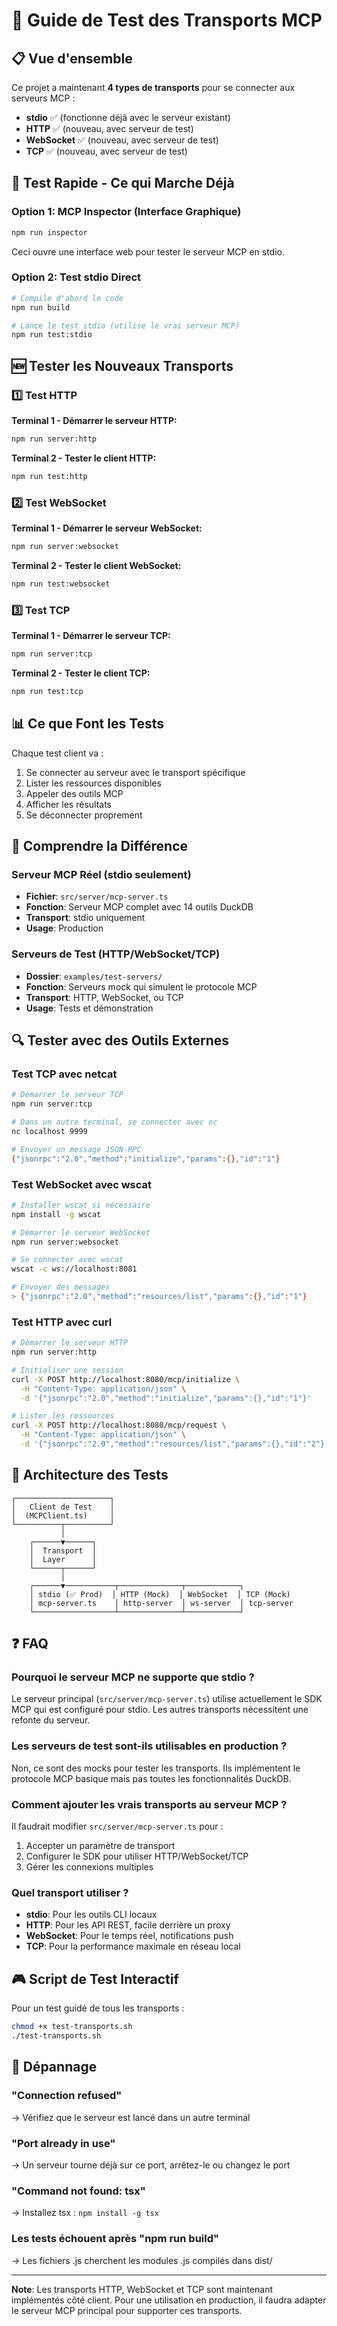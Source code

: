 # 🧪 Guide de Test des Transports MCP

## 📋 Vue d'ensemble

Ce projet a maintenant **4 types de transports** pour se connecter aux serveurs MCP :

- **stdio** ✅ (fonctionne déjà avec le serveur existant)
- **HTTP** ✅ (nouveau, avec serveur de test)
- **WebSocket** ✅ (nouveau, avec serveur de test)
- **TCP** ✅ (nouveau, avec serveur de test)

## 🚀 Test Rapide - Ce qui Marche Déjà

### Option 1: MCP Inspector (Interface Graphique)

```bash
npm run inspector
```

Ceci ouvre une interface web pour tester le serveur MCP en stdio.

### Option 2: Test stdio Direct

```bash
# Compile d'abord le code
npm run build

# Lance le test stdio (utilise le vrai serveur MCP)
npm run test:stdio
```

## 🆕 Tester les Nouveaux Transports

### 1️⃣ Test HTTP

**Terminal 1 - Démarrer le serveur HTTP:**

```bash
npm run server:http
```

**Terminal 2 - Tester le client HTTP:**

```bash
npm run test:http
```

### 2️⃣ Test WebSocket

**Terminal 1 - Démarrer le serveur WebSocket:**

```bash
npm run server:websocket
```

**Terminal 2 - Tester le client WebSocket:**

```bash
npm run test:websocket
```

### 3️⃣ Test TCP

**Terminal 1 - Démarrer le serveur TCP:**

```bash
npm run server:tcp
```

**Terminal 2 - Tester le client TCP:**

```bash
npm run test:tcp
```

## 📊 Ce que Font les Tests

Chaque test client va :

1. Se connecter au serveur avec le transport spécifique
2. Lister les ressources disponibles
3. Appeler des outils MCP
4. Afficher les résultats
5. Se déconnecter proprement

## 🎯 Comprendre la Différence

### Serveur MCP Réel (stdio seulement)

- **Fichier**: `src/server/mcp-server.ts`
- **Fonction**: Serveur MCP complet avec 14 outils DuckDB
- **Transport**: stdio uniquement
- **Usage**: Production

### Serveurs de Test (HTTP/WebSocket/TCP)

- **Dossier**: `examples/test-servers/`
- **Fonction**: Serveurs mock qui simulent le protocole MCP
- **Transport**: HTTP, WebSocket, ou TCP
- **Usage**: Tests et démonstration

## 🔍 Tester avec des Outils Externes

### Test TCP avec netcat

```bash
# Démarrer le serveur TCP
npm run server:tcp

# Dans un autre terminal, se connecter avec nc
nc localhost 9999

# Envoyer un message JSON-RPC
{"jsonrpc":"2.0","method":"initialize","params":{},"id":"1"}
```

### Test WebSocket avec wscat

```bash
# Installer wscat si nécessaire
npm install -g wscat

# Démarrer le serveur WebSocket
npm run server:websocket

# Se connecter avec wscat
wscat -c ws://localhost:8081

# Envoyer des messages
> {"jsonrpc":"2.0","method":"resources/list","params":{},"id":"1"}
```

### Test HTTP avec curl

```bash
# Démarrer le serveur HTTP
npm run server:http

# Initialiser une session
curl -X POST http://localhost:8080/mcp/initialize \
  -H "Content-Type: application/json" \
  -d '{"jsonrpc":"2.0","method":"initialize","params":{},"id":"1"}'

# Lister les ressources
curl -X POST http://localhost:8080/mcp/request \
  -H "Content-Type: application/json" \
  -d '{"jsonrpc":"2.0","method":"resources/list","params":{},"id":"2"}'
```

## 🔧 Architecture des Tests

```
┌─────────────────────┐
│   Client de Test    │
│  (MCPClient.ts)     │
└──────────┬──────────┘
           │
    ┌──────▼──────┐
    │  Transport  │
    │  Layer      │
    └──────┬──────┘
           │
    ┌──────▼───────────┬──────────────┬────────────┐
    │ stdio (✅ Prod)  │ HTTP (Mock)  │ WebSocket  │ TCP (Mock)
    │ mcp-server.ts    │ http-server  │ ws-server  │ tcp-server
    └──────────────────┴──────────────┴────────────┘
```

## ❓ FAQ

### Pourquoi le serveur MCP ne supporte que stdio ?

Le serveur principal (`src/server/mcp-server.ts`) utilise actuellement le SDK MCP qui est configuré pour stdio. Les autres transports nécessitent une refonte du serveur.

### Les serveurs de test sont-ils utilisables en production ?

Non, ce sont des mocks pour tester les transports. Ils implémentent le protocole MCP basique mais pas toutes les fonctionnalités DuckDB.

### Comment ajouter les vrais transports au serveur MCP ?

Il faudrait modifier `src/server/mcp-server.ts` pour :

1. Accepter un paramètre de transport
2. Configurer le SDK pour utiliser HTTP/WebSocket/TCP
3. Gérer les connexions multiples

### Quel transport utiliser ?

- **stdio**: Pour les outils CLI locaux
- **HTTP**: Pour les API REST, facile derrière un proxy
- **WebSocket**: Pour le temps réel, notifications push
- **TCP**: Pour la performance maximale en réseau local

## 🎮 Script de Test Interactif

Pour un test guidé de tous les transports :

```bash
chmod +x test-transports.sh
./test-transports.sh
```

## 🐛 Dépannage

### "Connection refused"

→ Vérifiez que le serveur est lancé dans un autre terminal

### "Port already in use"

→ Un serveur tourne déjà sur ce port, arrêtez-le ou changez le port

### "Command not found: tsx"

→ Installez tsx : `npm install -g tsx`

### Les tests échouent après "npm run build"

→ Les fichiers .js cherchent les modules .js compilés dans dist/

---

**Note**: Les transports HTTP, WebSocket et TCP sont maintenant implémentés côté client. Pour une utilisation en production, il faudra adapter le serveur MCP principal pour supporter ces transports.
